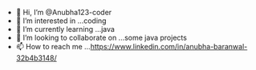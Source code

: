 - 👋 Hi, I’m @Anubha123-coder
- 👀 I’m interested in ...coding
- 🌱 I’m currently learning ...java
- 💞️ I’m looking to collaborate on ...some java projects
- 📫 How to reach me ...https://www.linkedin.com/in/anubha-baranwal-32b4b3148/

<!---
Anubha123-coder/Anubha123-coder is a ✨ special ✨ repository because its `README.md` (this file) appears on your GitHub profile.
You can click the Preview link to take a look at your changes.
--->
